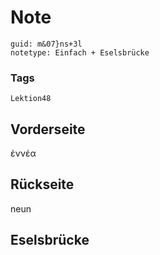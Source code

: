 # Note
```
guid: m&07}ns+3l
notetype: Einfach + Eselsbrücke
```

### Tags
```
Lektion48
```

## Vorderseite
ἐννέα

## Rückseite
neun

## Eselsbrücke

